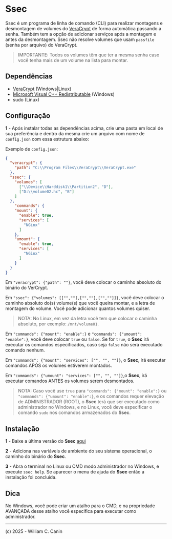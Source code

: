 # Ssec

Ssec é um programa de linha de comando (CLI) para realizar montagens e desmontagem de volumes do
[VeraCrypt](https://veracrypt.eu/en/Home.html) de forma automática passando a senha. Também tem a opção de adicionar serviços
após a montagem e antes da desmontagem.
Ssec não resolve volumes que usam `passfile` (senha por arquivo) do VeraCrypt.

> IMPORTANTE: Todos os volumes têm que ter a mesma senha caso você tenha mais de um volume na lista
> para montar.

## Dependências

* [VeraCrypt](https://veracrypt.eu/en/Home.html) (Windows|Linux)
* [Microsoft Visual C++ Redistributable](https://learn.microsoft.com/pt-br/cpp/windows/latest-supported-vc-redist?view=msvc-170#visual-studio-2015-2017-2019-and-2022) (Windows)
* sudo (Linux)

## Configuração

**1** - Após instalar todas as dependências acima, crie uma pasta em local de sua preferência e
dentro da mesma crie um arquivo com nome de `config.json` com essa estrutura abaixo:

Exemplo de `config.json`:

```json
{
  "veracrypt": {
    "path": "C:\\Program Files\\VeraCrypt\\VeraCrypt.exe"
  },
  "ssec": {
    "volumes": [
      ["\\Device\\Harddisk1\\Partition2", "D"],
      ["D:\\volume02.hc", "B"]
    ]
  },
    "commands": {
    "mount": {
      "enable": true,
      "services": [
        "NGinx"
      ]
    },
    "umount": {
      "enable": true,
      "services": [
        "NGinx"
      ]
    }
  }
}
```

Em `"veracrypt": {"path": ""}`, você deve colocar o caminho absoluto do binário do VerCrypt.

Em `"ssec": {"volumes": [["",""],["",""],["",""]]}`, você deve colocar o caminho absoluto do(s)
volume(s) que você queira montar, e a letra de montagem do volume. Você pode adicionar quantos
volumes quiser.

> NOTA: No Linux, em vez da letra você tem que colocar o caminha absoluto, por exemplo:
> `/mnt/volume01`.

Em `"commands": {"mount": "enable":}` e `"commands": {"umount": "enable":}`, você deve colocar
`true` ou `false`. Se for `true`, o **Ssec** irá executar os comandos especificados, caso seja
`false` não será executado comando nenhum.

Em `"commands": {"mount": "services": ["", "", ""]}`, o **Ssec**, irá executar comandos APÓS os
volumes estiverem montados.

Em `"commands": {"umount": "services": ["", "", ""]}`,o **Ssec**, irá executar comandos ANTES os
volumes serem desmontados.

> NOTA: Caso você use `true` para `"commands": {"mount": "enable":}` ou
> `"commands": {"umount": "enable":}`, e os comandos requer elevação de ADMINISTRADOR (ROOT),
> o **Ssec** terá que ser executado como administrador no Windows, e no Linux, você deve especificar
> o comando `sudo` nos comandos armazenados do **Ssec**.

## Instalação

**1** - Baixe a última versão do **Ssec** [aqui](https://github.com/williamcanin/ssec/tags)

**2** - Adiciona nas variáveis de ambiente do seu sistema operacional, o caminho do binário do **Ssec**.

**3** - Abra o terminal no Linux ou CMD modo administrador no Windows, e execute `ssec help`.
Se aparecer o menu de ajuda do **Ssec** então a instalação foi concluída.

## Dica

No Windows, você pode criar um atalho para o CMD, e na propriedade AVANÇADA desse atalho você
especifica para executar como administrador.


---
(c) 2025 - William C. Canin
